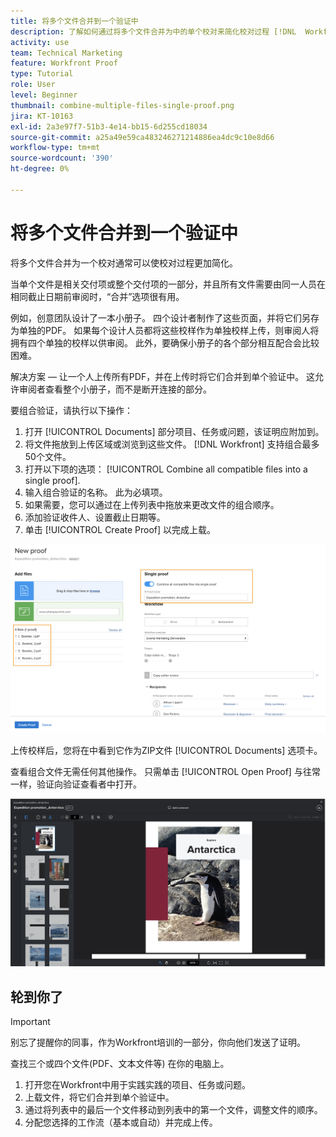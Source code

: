 ```yaml
---
title: 将多个文件合并到一个验证中
description: 了解如何通过将多个文件合并为中的单个校对来简化校对过程 [!DNL  Workfront].
activity: use
team: Technical Marketing
feature: Workfront Proof
type: Tutorial
role: User
level: Beginner
thumbnail: combine-multiple-files-single-proof.png
jira: KT-10163
exl-id: 2a3e97f7-51b3-4e14-bb15-6d255cd18034
source-git-commit: a25a49e59ca483246271214886ea4dc9c10e8d66
workflow-type: tm+mt
source-wordcount: '390'
ht-degree: 0%

---
```


# 将多个文件合并到一个验证中

将多个文件合并为一个校对通常可以使校对过程更加简化。

当单个文件是相关交付项或整个交付项的一部分，并且所有文件需要由同一人员在相同截止日期前审阅时，“合并”选项很有用。

例如，创意团队设计了一本小册子。 四个设计者制作了这些页面，并将它们另存为单独的PDF。 如果每个设计人员都将这些校样作为单独校样上传，则审阅人将拥有四个单独的校样以供审阅。 此外，要确保小册子的各个部分相互配合会比较困难。

解决方案 — 让一个人上传所有PDF，并在上传时将它们合并到单个验证中。 这允许审阅者查看整个小册子，而不是断开连接的部分。

要组合验证，请执行以下操作：

1. 打开 [!UICONTROL Documents] 部分项目、任务或问题，该证明应附加到。
2. 将文件拖放到上传区域或浏览到这些文件。 [!DNL Workfront] 支持组合最多50个文件。
3. 打开以下项的选项： [!UICONTROL Combine all compatible files into a single proof].
4. 输入组合验证的名称。 此为必填项。
5. 如果需要，您可以通过在上传列表中拖放来更改文件的组合顺序。
6. 添加验证收件人、设置截止日期等。
7. 单击 [!UICONTROL Create Proof] 以完成上载。

![的图像 [!UICONTROL New proof] “已上载文件”列表和 [!UICONTROL Single proof] 高亮显示的部分。](assets/combine-proofs.png)

上传校样后，您将在中看到它作为ZIP文件 [!UICONTROL Documents] 选项卡。

查看组合文件无需任何其他操作。 只需单击 [!UICONTROL Open Proof] 与往常一样，验证向验证查看者中打开。

![显示多页验证的验证查看者图像。](assets/combine-proofs-2.png)

## 轮到你了

>[!IMPORTANT]
>
>别忘了提醒你的同事，作为Workfront培训的一部分，你向他们发送了证明。


查找三个或四个文件(PDF、文本文件等) 在你的电脑上。

1. 打开您在Workfront中用于实践实践的项目、任务或问题。
1. 上载文件，将它们合并到单个验证中。
1. 通过将列表中的最后一个文件移动到列表中的第一个文件，调整文件的顺序。
1. 分配您选择的工作流（基本或自动）并完成上传。



<!--
##Learn more
* Create a multi-page proof
-->
